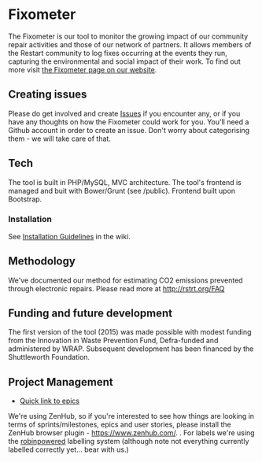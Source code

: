 # Fixometer

The Fixometer is our tool to monitor the growing impact of our community repair activities and those of our network of partners. It allows members of the Restart community to log fixes occurring at the events they run, capturing the environmental and social impact of their work.  To find out more visit [the Fixometer page on our website](https://therestartproject.org/fixometer/).

## Creating issues

Please do get involved and create [Issues](https://github.com/TheRestartProject/Fixometer/issues) if you encounter any, or if you have any thoughts on how the Fixometer could work for you.  You'll need a Github account in order to create an issue.  Don't worry about categorising them - we will take care of that.

## Tech

The tool is built in PHP/MySQL, MVC architecture. The tool's frontend is managed and buit with Bower/Grunt (see /public). Frontend built upon Bootstrap.

### Installation

See [Installation Guidelines](../../wiki/Installation-Guidelines) in the wiki.

## Methodology
We've documented our method for estimating CO2 emissions prevented through electronic repairs. Please read more at http://rstrt.org/FAQ

## Funding and future development
The first version of the tool (2015) was made possible with modest funding from the Innovation in Waste Prevention Fund, Defra-funded and administered by WRAP. Subsequent development has been financed by the Shuttleworth Foundation. 

## Project Management

* [Quick link to epics](https://github.com/TheRestartProject/Fixometer/issues?q=is%3Aopen+is%3Aissue+label%3AEpic)

We're using ZenHub, so if you're interested to see how things are looking in terms of sprints/milestones, epics and user stories, please install the ZenHub browser plugin - https://www.zenhub.com/.  .  For labels we're using the [robinpowered](https://robinpowered.com/blog/best-practice-system-for-organizing-and-tagging-github-issues/) labelling system (although note not everything currently labelled correctly yet... bear with us.)
